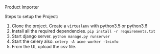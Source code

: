 Product Importer

Steps to setup the Project:

1. Clone the project. Create a `virtualenv` with python3.5 or python3.6
2. Install all the required dependencies. `pip install -r requirements.txt`
3. Start django server. `python manage.py runserver`
4. Start the celery also. `celery -A acme worker -l=info`
5. From the UI, upload the csv file. 
